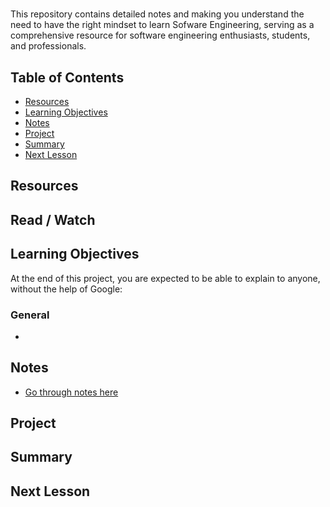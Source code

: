 # 

This repository contains detailed notes and making you understand the need to have the right mindset to learn Sofware Engineering, serving as a comprehensive resource for software engineering enthusiasts, students, and professionals.

## Table of Contents
+ [Resources](#resources)
+ [Learning Objectives](#learning-objectives)
+ [Notes](#Notes)
+ [Project](#project)
+ [Summary](#summary)
+ [Next Lesson](#next-lesson)


## Resources
**Read / Watch**
-

## Learning Objectives
At the end of this project, you are expected to be able to explain to anyone, without the help of Google:

### General
-

## Notes
+ [Go through notes here](./notes.md)


## Project


## Summary


## Next Lesson
[]() 
